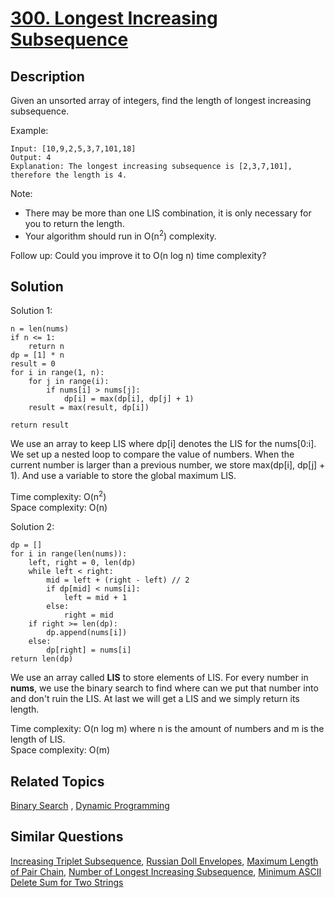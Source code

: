 # [300. Longest Increasing Subsequence](https://leetcode.com/problems/longest-increasing-subsequence)

## Description

Given an unsorted array of integers, find the length of longest increasing subsequence.

Example:

```
Input: [10,9,2,5,3,7,101,18]
Output: 4 
Explanation: The longest increasing subsequence is [2,3,7,101], therefore the length is 4. 
```

Note:

- There may be more than one LIS combination, it is only necessary for you to return the length.
- Your algorithm should run in O(n<sup>2</sup>) complexity.

Follow up: Could you improve it to O(n log n) time complexity?

## Solution

Solution 1:

```
n = len(nums)
if n <= 1:
    return n
dp = [1] * n
result = 0
for i in range(1, n):
    for j in range(i):
        if nums[i] > nums[j]:
            dp[i] = max(dp[i], dp[j] + 1)
    result = max(result, dp[i])

return result
```    
We use an array to keep LIS where dp[i] denotes the LIS for the nums[0:i]. We set up a nested loop to compare the value of numbers. When the current number is larger than a previous number, we store max(dp[i], dp[j] + 1). And use a variable to store the global maximum LIS.

Time complexity: O(n<sup>2</sup>)<br>
Space complexity: O(n)

Solution 2:

```
dp = []
for i in range(len(nums)):
    left, right = 0, len(dp)
    while left < right:
        mid = left + (right - left) // 2
        if dp[mid] < nums[i]:
            left = mid + 1
        else:
            right = mid
    if right >= len(dp):
        dp.append(nums[i])
    else:
        dp[right] = nums[i]
return len(dp)
```

We use an array called **LIS** to store elements of LIS. For every number in **nums**, we use the binary search to find where can we put that number into and don't ruin the LIS. At last we will get a LIS and we simply return its length.

Time complexity: O(n log m) where n is the amount of numbers and m is the length of LIS.<br>
Space complexity: O(m)


## Related Topics

[Binary Search](https://leetcode.com/tag/binary-search/) , [Dynamic Programming](https://leetcode.com/tag/dynamic-programming/) 

## Similar Questions

[Increasing Triplet Subsequence](https://leetcode.com/problems/increasing-triplet-subsequence/), [Russian Doll Envelopes](https://leetcode.com/problems/russian-doll-envelopes/), [Maximum Length of Pair Chain](https://leetcode.com/problems/maximum-length-of-pair-chain/), [Number of Longest Increasing Subsequence](https://leetcode.com/problems/number-of-longest-increasing-subsequence/), [Minimum ASCII Delete Sum for Two Strings](https://leetcode.com/problems/minimum-ascii-delete-sum-for-two-strings/)
